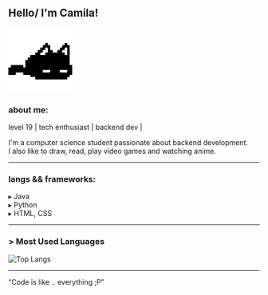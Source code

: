 ## Hello/ I'm Camila!

<img src="https://github.com/blimpos/blimpos/blob/main/mewo-omori.gif?raw=true" />

### about me:
 level 19 | tech enthusiast | backend dev |

I'm a computer science student passionate about backend development.  
I also like to draw, read, play video games and watching anime.

---

### langs && frameworks:
▸ Java  
▸ Python  
▸ HTML, CSS

---

### > Most Used Languages
![Top Langs](https://github-readme-stats.vercel.app/api/top-langs/?username=blimpos&layout=compact&theme=tokyonight)

---

“Code is like .. everything ;P”  
